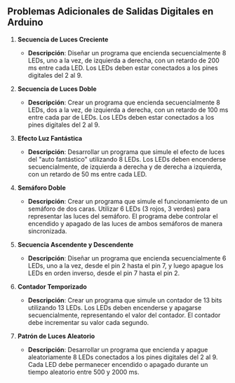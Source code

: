 

## Problemas Adicionales de Salidas Digitales en Arduino

1. **Secuencia de Luces Creciente**
   - **Descripción**: Diseñar un programa que encienda secuencialmente 8 LEDs, uno a la vez, de izquierda a derecha, con un retardo de 200 ms entre cada LED. Los LEDs deben estar conectados a los pines digitales del 2 al 9.

2. **Secuencia de Luces Doble**
   - **Descripción**: Crear un programa que encienda secuencialmente 8 LEDs, dos a la vez, de izquierda a derecha, con un retardo de 100 ms entre cada par de LEDs. Los LEDs deben estar conectados a los pines digitales del 2 al 9.

3. **Efecto Luz Fantástica**
   - **Descripción**: Desarrollar un programa que simule el efecto de luces del "auto fantástico" utilizando 8 LEDs. Los LEDs deben encenderse secuencialmente, de izquierda a derecha y de derecha a izquierda, con un retardo de 50 ms entre cada LED.

4. **Semáforo Doble**
   - **Descripción**: Crear un programa que simule el funcionamiento de un semáforo de dos caras. Utilizar 6 LEDs (3 rojos, 3 verdes) para representar las luces del semáforo. El programa debe controlar el encendido y apagado de las luces de ambos semáforos de manera sincronizada.

5. **Secuencia Ascendente y Descendente**
   - **Descripción**: Diseñar un programa que encienda secuencialmente 6 LEDs, uno a la vez, desde el pin 2 hasta el pin 7, y luego apague los LEDs en orden inverso, desde el pin 7 hasta el pin 2.

6. **Contador Temporizado**
   - **Descripción**: Crear un programa que simule un contador de 13 bits utilizando 13 LEDs. Los LEDs deben encenderse y apagarse secuencialmente, representando el valor del contador. El contador debe incrementar su valor cada segundo.

7. **Patrón de Luces Aleatorio**
   - **Descripción**: Desarrollar un programa que encienda y apague aleatoriamente 8 LEDs conectados a los pines digitales del 2 al 9. Cada LED debe permanecer encendido o apagado durante un tiempo aleatorio entre 500 y 2000 ms.

